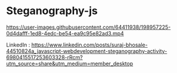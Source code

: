 # Steganography-js

https://user-images.githubusercontent.com/64411938/198957225-0d4dafff-1ed8-4edc-be54-ea9c95e82ad3.mp4

LinkedIn : https://www.linkedin.com/posts/suraj-bhosale-44510824a_javascript-webdevelopment-steganography-activity-6980415517253603328-rRcm?utm_source=share&utm_medium=member_desktop

